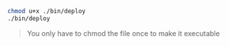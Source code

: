```sh
chmod u+x ./bin/deploy
./bin/deploy
```

> You only have to chmod the file once to make it executable